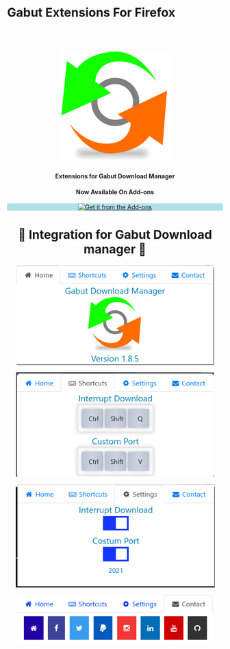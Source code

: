 # Gabut Extensions For Firefox

<h1 align="center">
    <br>
    <img src="icons/icon_128.svg" alt="Gabut Extensions">
</h1>
<h4 align="center">Extensions for Gabut Download Manager</h4>
<h4 align="center">Now Available On Add-ons</h4>

<p style="background-color:powderblue;" align="center">
    <a href="https://addons.mozilla.org/en-US/firefox/addon/gabut-extentions/"><img
            src="https://addons.mozilla.org/static-frontend/c6276b7c0dc392e3ce8668f12e68b83c.svg" alt="Get it from the Add-ons"></a>
</p>

<h1 align="center">🤩 Integration for Gabut Download manager 🤩</h1>

<p align="center">
    <img src="Screenshot0.png" alt="Home">
</p>
<p align="center">
    <img src="Screenshot1.png" alt="Home">
</p>
<p align="center">
    <img src="Screenshot2.png" alt="Home">
</p>
<p align="center">
    <img src="Screenshot3.png" alt="Home">
</p>
